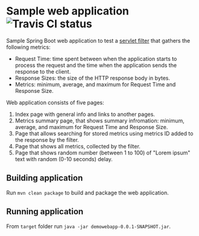 # Sample web application ![Travis CI status](https://travis-ci.com/AnatolyevPavel/demowebapp.svg?branch=master)
Sample Spring Boot web application to test a [servlet filter](https://github.com/AnatolyevPavel/webmetrics) that gathers the following metrics:
* Request Time: time spent between when the application starts to process the request and the time when the application sends the response to the client.
* Response Sizes: the size of the HTTP response body in bytes.
* Metrics: minimum, average, and maximum for Request Time and Response Size.

Web application consists of five pages:
1. Index page with general info and links to another pages.
2. Metrics summary page, that shows summary infromation: minimum, average, and maximum for Request Time and Response Size.
3. Page that allows searching for stored metrics using metrics ID added to the response by the filter.
4. Page that shows all metrics, collected by the filter.
5. Page that shows random number (between 1 to 100) of "Lorem ipsum" text with random (0-10 seconds) delay.

## Building application
Run `mvn clean package` to build and package the web application.

## Running application
From `target` folder run `java -jar demowebapp-0.0.1-SNAPSHOT.jar`.
